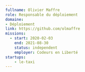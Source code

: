 ```yaml
---
fullname: Olivier Maffre
role: Responsable du déploiement
domaine:
- Déploiement
link: https://github.com/olmaffre
missions:
  - start: 2020-02-03
    end: 2021-08-30
    status: independent
    employer: Codeurs en Liberté
startups:
    - le-taxi
---
```

